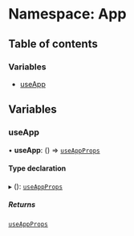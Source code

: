 # Namespace: App

## Table of contents

### Variables

- [useApp](App.md#useapp)

## Variables

### useApp

• **useApp**: () => [`useAppProps`](../interfaces/useAppProps.md)

#### Type declaration

▸ (): [`useAppProps`](../interfaces/useAppProps.md)

##### Returns

[`useAppProps`](../interfaces/useAppProps.md)
